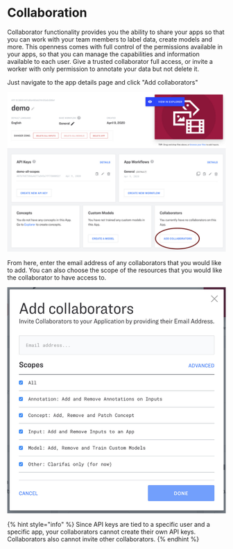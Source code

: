 # Collaboration

Collaborator functionality provides you the ability to share your apps so that you can work with your team members to label data, create models and more. This openness comes with full control of the permissions available in your apps, so that you can manage the capabilities and information available to each user. Give a trusted collaborator full access, or invite a worker with only permission to annotate your data but not delete it.

Just navigate to the app details page and click "Add collaborators"

![](../../.gitbook/assets/add_collaborators%20%282%29%20%282%29%20%283%29%20%284%29%20%284%29%20%284%29%20%284%29%20%286%29%20%282%29.jpg)

From here, enter the email address of any collaborators that you would like to add. You can also choose the scope of the resources that you would like the collaborator to have access to.

![](../../.gitbook/assets/collaborator_scopes%20%282%29%20%281%29%20%282%29.jpg)

{% hint style="info" %}
Since API keys are tied to a specific user and a specific app, your collaborators cannot create their own API keys. Collaborators also cannot invite other collaborators.
{% endhint %}


